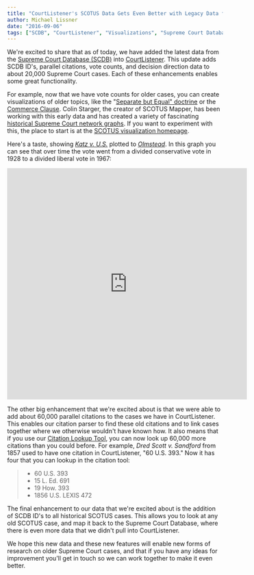 ```yaml
---
title: "CourtListener's SCOTUS Data Gets Even Better with Legacy Data from the Supreme Court Database"
author: Michael Lissner
date: "2016-09-06"
tags: ["SCDB", "CourtListener", "Visualizations", "Supreme Court Database"]
---
```



We're excited to share that as of today, we have added the latest data from the [Supreme Court Database (SCDB)][scdb] into [CourtListener][cl]. This update adds SCDB ID's, parallel citations, vote counts, and decision direction data to about 20,000 Supreme Court cases. Each of these enhancements enables some great functionality.

For example, now that we have vote counts for older cases, you can create visualizations of older topics, like the "[Separate but Equal" doctrine][sbe] or the [Commerce Clause][cc]. Colin Starger, the creator of SCOTUS Mapper, has been working with this early data and has created a variety of fascinating [historical Supreme Court network graphs][hscotus]. If you want to experiment with this, the place to start is at the [SCOTUS visualization homepage][scotusviz]. 

Here's a taste, showing *[Katz v. U.S.][k]* plotted to *[Olmstead][o]*. In this graph you can see that over time the vote went from a divided conservative vote in 1928 to a divided liberal vote in 1967:

<iframe height="540" width="560" src="https://www.courtlistener.com/visualizations/scotus-mapper/962/embed/?dos=2&type=spaeth&xaxis=time" frameborder="0" allowfullscreen></iframe>

The other big enhancement that we're excited about is that we were able to add about 60,000 parallel citations to the cases we have in CourtListener. This enables our citation parser to find these old citations and to link cases together where we otherwise wouldn't have known how. It also means that if you use our [Citation Lookup Tool][c], you can now look up 60,000 more citations than you could before. For example, *Dred Scott v. Sandford* from 1857 used to have one citation in CourtListener, "60 U.S. 393." Now it has four that you can lookup in the citation tool:

> - 60 U.S. 393
> - 15 L. Ed. 691
> - 19 How. 393
> - 1856 U.S. LEXIS 472

The final enhancement to our data that we're excited about is the addition of SCDB ID's to all historical SCOTUS cases. This allows you to look at any old SCOTUS case, and map it back to the Supreme Court Database, where there is even more data that we didn't pull into CourtListener.

We hope this new data and these new features will enable new forms of research on older Supreme Court cases, and that if you have any ideas for improvement you'll get in touch so we can work together to make it even better. 
   
[c]: https://www.courtlistener.com/c/
[sbe]: https://www.courtlistener.com/visualizations/scotus-mapper/968/plessy-1896-to-brown-1954/?dos=3&type=dos&xaxis=time
[cc]: https://www.courtlistener.com/visualizations/scotus-mapper/958/swift-1905-to-schechter-poultry-1935/?dos=2&type=dos&xaxis=time
[hscotus]: http://home.ubalt.edu/id86mp66/scotusmapper/Historical_SCOTUS.html
[o]: https://www.courtlistener.com/opinion/101320/olmstead-v-united-states/
[k]: https://www.courtlistener.com/opinion/107564/katz-v-united-states/
[scdb]: http://scdb.wustl.edu/
[cl]: https://www.courtlistener.com/
[scotusviz]: https://www.courtlistener.com/visualizations/scotus-mapper/
